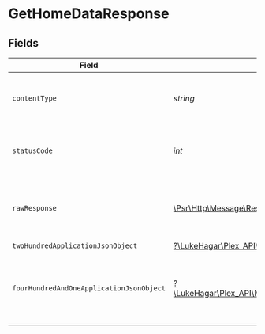 # GetHomeDataResponse


## Fields

| Field                                                                                                                        | Type                                                                                                                         | Required                                                                                                                     | Description                                                                                                                  |
| ---------------------------------------------------------------------------------------------------------------------------- | ---------------------------------------------------------------------------------------------------------------------------- | ---------------------------------------------------------------------------------------------------------------------------- | ---------------------------------------------------------------------------------------------------------------------------- |
| `contentType`                                                                                                                | *string*                                                                                                                     | :heavy_check_mark:                                                                                                           | HTTP response content type for this operation                                                                                |
| `statusCode`                                                                                                                 | *int*                                                                                                                        | :heavy_check_mark:                                                                                                           | HTTP response status code for this operation                                                                                 |
| `rawResponse`                                                                                                                | [\Psr\Http\Message\ResponseInterface](https://www.php-fig.org/psr/psr-7/#33-psrhttpmessageresponseinterface)                 | :heavy_check_mark:                                                                                                           | Raw HTTP response; suitable for custom response parsing                                                                      |
| `twoHundredApplicationJsonObject`                                                                                            | [?\LukeHagar\Plex_API\Models\Operations\GetHomeDataResponseBody](../../Models/Operations/GetHomeDataResponseBody.md)         | :heavy_minus_sign:                                                                                                           | Home Data                                                                                                                    |
| `fourHundredAndOneApplicationJsonObject`                                                                                     | [?\LukeHagar\Plex_API\Models\Operations\GetHomeDataPlexResponseBody](../../Models/Operations/GetHomeDataPlexResponseBody.md) | :heavy_minus_sign:                                                                                                           | Unauthorized - Returned if the X-Plex-Token is missing from the header or query.                                             |